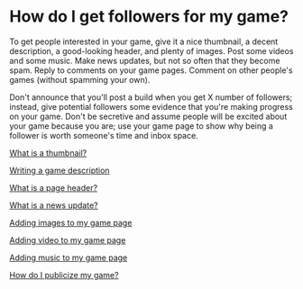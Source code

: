 # How do I get followers for my game?

To get people interested in your game, give it a nice thumbnail, a decent description, a good-looking header, and plenty of images. Post some videos and some music. Make news updates, but not so often that they become spam. Reply to comments on your game pages. Comment on other people's games (without spamming your own).

Don't announce that you'll post a build when you get X number of followers; instead, give potential followers some evidence that you're making progress on your game. Don't be secretive and assume people will be excited about your game because you are; use your game page to show why being a follower is worth someone's time and inbox space.

[What is a thumbnail?](/thumbnail-image/index.md)

[Writing a game description](/game-description/index.md)

[What is a page header?](/page-header/index.md)

[What is a news update?](/news-update/index.md)

[Adding images to my game page](/add-image/index.md)

[Adding video to my game page](/add-video/index.md)

[Adding music to my game page](/add-music/index.md)

[How do I publicize my game?](/publicize-game/index.md)
